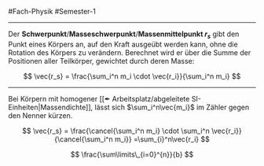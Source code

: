 #Fach-Physik  #Semester-1

---

Der **Schwerpunkt**/**Masseschwerpunkt**/**Massenmittelpunkt $r_s$** gibt den Punkt eines Körpers an, auf den Kraft ausgeübt werden kann, ohne die Rotation des Körpers zu verändern. Berechnet wird er über die Summe der Positionen aller Teilkörper, gewichtet durch deren Masse:

$$
\vec{r_s} = \frac{\sum_i^n m_i \cdot \vec{r_i}}{\sum_i^n m_i}
$$

---

Bei Körpern mit homogener [[✒ Arbeitsplatz/abgeleitete SI-Einheiten|Massendichte]], lässt sich $\sum_i^n\vec{m_i}$ im Zähler gegen den Nenner kürzen.

$$
\vec{r_s} = \frac{\cancel{\sum_i^n m_i} \cdot \sum_i^n \vec{r_i}}{\cancel{\sum_i^n m_i}}
=\sum_{i}^n\vec{r_i}
$$

$$
\frac{\sum\limits\_{i=0}^{n}}{b}
$$